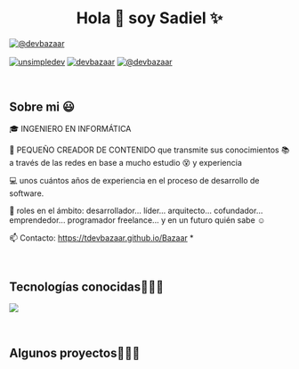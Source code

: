 <h1 align="center">Hola 👋  soy Sadiel  ✨ </h1> 

<p align="left">
  <a href="https://www.youtube.com/@DplusTec" target="blank"><img align="center" src="https://img.shields.io/badge/YouTube-FF0000?style=for-the-badge&logo=youtube&logoColor=white" alt="@devbazaar"  /></a>

<a href="https://linkedin.com/in/unsimpledev" target="blank"><img align="center" src="https://img.shields.io/badge/LinkedIn-0077B5?style=for-the-badge&logo=linkedin&logoColor=white" alt="unsimpledev"/></a>
<a href="https://www.facebook.com/profile.php?id=61577291160335" target="blank"><img align="center" src="https://img.shields.io/badge/Facebook-1877F2?style=for-the-badge&logo=facebook&logoColor=white" alt="devbazaar"  /></a>
<a href = "mailto:sadielvazquez1@gmail.com" target="blank"><img align="center" src="https://img.shields.io/badge/Gmail-D14836?style=for-the-badge&logo=gmail&logoColor=white" alt="@devbazaar"  /></a>
  </p>
<br>
<h2>Sobre mi 😃</h2>
<!--Intro start-->

<p align="left">
🎓 INGENIERO EN INFORMÁTICA

🎥 PEQUEÑO CREADOR DE CONTENIDO que transmite sus conocimientos 📚 a través de las redes en base a mucho estudio 😵 y experiencia

💻 unos cuántos años de experiencia en el proceso de desarrollo de software.

📝 roles en el ámbito: desarrollador... líder... arquitecto... cofundador... emprendedor... programador freelance... y en un futuro quién sabe ☺️

📫 Contacto: https://tdevbazaar.github.io/Bazaar
*
<!--Intro end-->
  </p>
<br>

<h2 >Tecnologías conocidas👨🏻‍💻</h2>
<!--tech stack icons-->
<p align="left">
  <a href="https://skillicons.dev">
    <img src="https://skillicons.dev/icons?i=androidstudio,cs,cpp,dotnet,dart,flutter,py,css,html,js,nodejs,supabase,mysql,sqlite,firebase,git,github,docker,postman,vscode,bash,linux&perline=12" />
  </a>
</p>
<br>
<!-------------------------->
<div id="proyectos">
<h2 >Algunos proyectos👨🏻‍💻</h2>

<!--- stats (end) -->

<!--- trophy (start) -->

<!--- trophy (start) -->


</p>        
<!--- stats (end) -->
